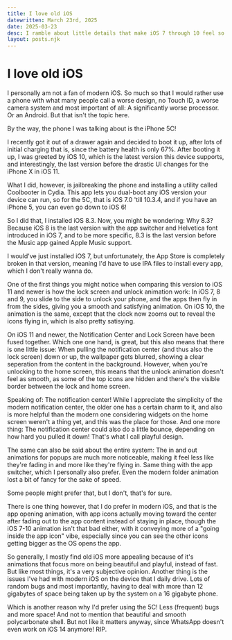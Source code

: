 ```yaml
---
title: I love old iOS
datewritten: March 23rd, 2025
date: 2025-03-23
desc: I ramble about little details that make iOS 7 through 10 feel so much better than modern iOS.
layout: posts.njk
---
```


# I love old iOS
I personally am not a fan of modern iOS. So much so that I would rather use a phone with what many people call a worse design, no Touch ID, a worse camera system and most important of all: A significantly worse processor. Or an Android. But that isn't the topic here.

By the way, the phone I was talking about is the iPhone 5C!

I recently got it out of a drawer again and decided to boot it up, after lots of initial charging that is, since the battery health is only 67%. After booting it up, I was greeted by iOS 10, which is the latest version this device supports, and interestingly, the last version before the drastic UI changes for the iPhone X in iOS 11.

What I did, however, is jailbreaking the phone and installing a utility called Coolbooter in Cydia. This app lets you dual-boot any iOS version your device can run, so for the 5C, that is iOS 7.0 'till 10.3.4, and if you have an iPhone 5, you can even go down to iOS 6!

So I did that, I installed iOS 8.3. Now, you might be wondering: Why 8.3? Because iOS 8 is the last version with the app switcher and Helvetica font introduced in iOS 7, and to be more specific, 8.3 is the last version before the Music app gained Apple Music support.

I would've just installed iOS 7, but unfortunately, the App Store is completely broken in that version, meaning I'd have to use IPA files to install every app, which I don't really wanna do.

One of the first things you might notice when comparing this version to iOS 11 and newer is how the lock screen and unlock animation work: In iOS 7, 8 and 9, you slide to the side to unlock your phone, and the apps then fly in from the sides, giving you a smooth and satisfying animation. On iOS 10, the animation is the same, except that the clock now zooms out to reveal the icons flying in, which is also pretty satisying.

On iOS 11 and newer, the Notification Center and Lock Screen have been fused together. Which one one hand, is great, but this also means that there is one little issue: When pulling the notification center (and thus also the lock screen) down or up, the wallpaper gets blurred, showing a clear seperation from the content in the background. However, when you're unlocking to the home screen, this means that the unlock animation doesn't feel as smooth, as some of the top icons are hidden and there's the visible border between the lock and home screen.

Speaking of: The notification center! While I appreciate the simplicity of the modern notification center, the older one has a certain charm to it, and also is more helpful than the modern one considering widgets on the home screen weren't a thing yet, and this was the place for those. And one more thing: The notification center could also do a little bounce, depending on how hard you pulled it down! That's what I call playful design.

The same can also be said about the entire system: The in and out animations for popups are much more noticeable, making it feel less like they're fading in and more like they're flying in. Same thing with the app switcher, which I personally also prefer. Even the modern folder animation lost a bit of fancy for the sake of speed.

Some people might prefer that, but I don't, that's for sure.

There is one thing however, that I do prefer in modern iOS, and that is the app opening animation, with app icons actually moving toward the center after fading out to the app content instead of staying in place, though the iOS 7-10 animation isn't that bad either, with it conveying more of a "going inside the app icon" vibe, especially since you can see the other icons getting bigger as the OS opens the app.

So generally, I mostly find old iOS more appealing because of it's animations that focus more on being beautiful and playful, instead of fast. But like most things, it's a very subjective opinion. Another thing is the issues I've had with modern iOS on the device that I daily drive. Lots of random bugs and most importantly, having to deal with more than 12 gigabytes of space being taken up by the system on a 16 gigabyte phone.

Which is another reason why I'd prefer using the 5C! Less (frequent) bugs and more space! And not to mention that beautiful and smooth polycarbonate shell. But not like it matters anyway, since WhatsApp doesn't even work on iOS 14 anymore! RIP.
